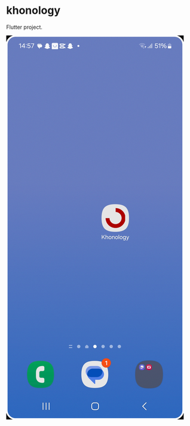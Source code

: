 # khonology

Flutter project.

![image alt](https://github.com/isaiahz/khonology/blob/master/screenshot1.png?raw=true)


